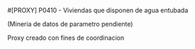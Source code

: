 #[PROXY] P0410 - Viviendas que disponen de agua entubada

(Mineria de datos de parametro pendiente)

Proxy creado con fines de coordinacion